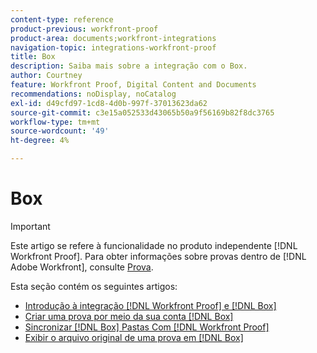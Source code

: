 ```yaml
---
content-type: reference
product-previous: workfront-proof
product-area: documents;workfront-integrations
navigation-topic: integrations-workfront-proof
title: Box
description: Saiba mais sobre a integração com o Box.
author: Courtney
feature: Workfront Proof, Digital Content and Documents
recommendations: noDisplay, noCatalog
exl-id: d49cfd97-1cd8-4d0b-997f-37013623da62
source-git-commit: c3e15a052533d43065b50a9f56169b82f8dc3765
workflow-type: tm+mt
source-wordcount: '49'
ht-degree: 4%

---
```


# Box

>[!IMPORTANT]
>
>Este artigo se refere à funcionalidade no produto independente [!DNL Workfront Proof]. Para obter informações sobre provas dentro de [!DNL Adobe Workfront], consulte [Prova](../../../review-and-approve-work/proofing/proofing.md).

Esta seção contém os seguintes artigos:

* [Introdução à integração  [!DNL Workfront Proof]  e  [!DNL Box] ](../../../workfront-proof/wp-integrations/box/introduction-to-box.md)
* [Criar uma prova por meio da sua conta  [!DNL Box] ](../../../workfront-proof/wp-integrations/box/create-proof-box-account.md)
* [Sincronizar [!DNL Box] Pastas Com [!DNL Workfront Proof]](../../../workfront-proof/wp-integrations/box/sycn-box-folder.md)
* [Exibir o arquivo original de uma prova em  [!DNL Box]](../../../workfront-proof/wp-integrations/box/view-proof-original-file-box.md)
